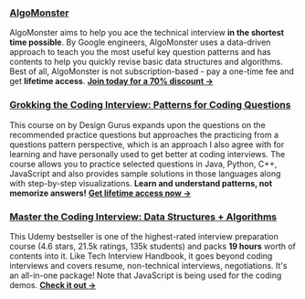 ### [AlgoMonster](https://shareasale.com/r.cfm?b=1873647&u=3114753&m=114505&urllink=&afftrack=)

AlgoMonster aims to help you ace the technical interview **in the shortest time possible**. By Google engineers, AlgoMonster uses a data-driven approach to teach you the most useful key question patterns and has contents to help you quickly revise basic data structures and algorithms. Best of all, AlgoMonster is not subscription-based - pay a one-time fee and get **lifetime access**. [**Join today for a 70% discount →**](https://shareasale.com/r.cfm?b=1873647&u=3114753&m=114505&urllink=&afftrack=)

### [Grokking the Coding Interview: Patterns for Coding Questions](https://designgurus.org/link/kJSIoU?url=https%3A%2F%2Fdesigngurus.org%2Fcourse%3Fcourseid%3Dgrokking-the-coding-interview)

This course on by Design Gurus expands upon the questions on the recommended practice questions but approaches the practicing from a questions pattern perspective, which is an approach I also agree with for learning and have personally used to get better at coding interviews. The course allows you to practice selected questions in Java, Python, C++, JavaScript and also provides sample solutions in those languages along with step-by-step visualizations. **Learn and understand patterns, not memorize answers!** [**Get lifetime access now →**](https://designgurus.org/link/kJSIoU?url=https%3A%2F%2Fdesigngurus.org%2Fcourse%3Fcourseid%3Dgrokking-the-coding-interview)

### [Master the Coding Interview: Data Structures + Algorithms](https://fxo.co/DQpY)

This Udemy bestseller is one of the highest-rated interview preparation course (4.6 stars, 21.5k ratings, 135k students) and packs **19 hours** worth of contents into it. Like Tech Interview Handbook, it goes beyond coding interviews and covers resume, non-technical interviews, negotiations. It's an all-in-one package! Note that JavaScript is being used for the coding demos. [**Check it out →**](https://www.udemy.com/course/master-the-coding-interview-data-structures-algorithms/)
